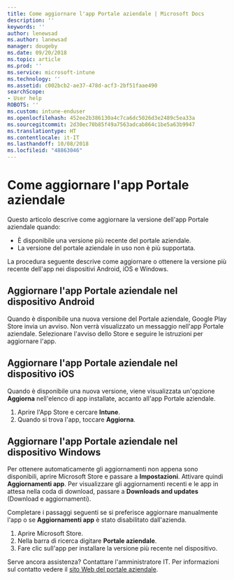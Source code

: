 ```yaml
---
title: Come aggiornare l'app Portale aziendale | Microsoft Docs
description: ''
keywords: ''
author: lenewsad
ms.author: lanewsad
manager: dougeby
ms.date: 09/20/2018
ms.topic: article
ms.prod: ''
ms.service: microsoft-intune
ms.technology: ''
ms.assetid: c002bcb2-ae37-478d-acf3-2bf51faae490
searchScope:
- User help
ROBOTS: ''
ms.custom: intune-enduser
ms.openlocfilehash: 452ee2b386130a4c7ca6dc5026d3e2489c5ea33a
ms.sourcegitcommit: 2d30ec70b85f49a7563adcab864c1be5a63b9947
ms.translationtype: HT
ms.contentlocale: it-IT
ms.lasthandoff: 10/08/2018
ms.locfileid: "48863046"
---
```

# <a name="how-to-update-the-company-portal-app"></a>Come aggiornare l'app Portale aziendale

Questo articolo descrive come aggiornare la versione dell'app Portale aziendale quando:  
* È disponibile una versione più recente del portale aziendale.
* La versione del portale aziendale in uso non è più supportata.

La procedura seguente descrive come aggiornare o ottenere la versione più recente dell'app nei dispositivi Android, iOS e Windows.    

## <a name="update-the-company-portal-app-on-your-android-device"></a>Aggiornare l'app Portale aziendale nel dispositivo Android  

Quando è disponibile una nuova versione del Portale aziendale, Google Play Store invia un avviso. Non verrà visualizzato un messaggio nell'app Portale aziendale. Selezionare l'avviso dello Store e seguire le istruzioni per aggiornare l'app. 

## <a name="update-the-company-portal-app-on-your-ios-device"></a>Aggiornare l'app Portale aziendale nel dispositivo iOS  

Quando è disponibile una nuova versione, viene visualizzata un'opzione **Aggiorna** nell'elenco di app installate, accanto all'app Portale aziendale.  

1. Aprire l'App Store e cercare **Intune**.  
2. Quando si trova l'app, toccare **Aggiorna**.  

## <a name="update-the-company-portal-app-on-your-windows-device"></a>Aggiornare l'app Portale aziendale nel dispositivo Windows
Per ottenere automaticamente gli aggiornamenti non appena sono disponibili, aprire Microsoft Store e passare a **Impostazioni**. Attivare quindi **Aggiornamenti app**. Per visualizzare gli aggiornamenti recenti e le app in attesa nella coda di download, passare a **Downloads and updates** (Download e aggiornamenti).  

Completare i passaggi seguenti se si preferisce aggiornare manualmente l'app o se **Aggiornamenti app** è stato disabilitato dall'azienda.  
1. Aprire Microsoft Store.
2. Nella barra di ricerca digitare **Portale aziendale**.
3. Fare clic sull'app per installare la versione più recente nel dispositivo. 


Serve ancora assistenza? Contattare l'amministratore IT. Per informazioni sul contatto vedere il [sito Web del portale aziendale](https://go.microsoft.com/fwlink/?linkid=2010980).
